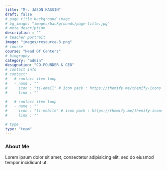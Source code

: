 ```yaml
---
title: "Mr. JASON KASSIN"
draft: false
# page title background image
# bg_image: "images/backgrounds/page-title.jpg"
# meta description
description : ""
# teacher portrait
image: "images/resource-3.png"
# course
course: "Head Of Centers"
# biography
category: "admin"
designation: "CO-FOUNDER & CEO"
# contact info
# contact:
#   # contact item loop
#   - name : ""
#     icon : "ti-email" # icon pack : https://themify.me/themify-icons
#     link : ""

#   # contact item loop
#   - name : ""
#     icon : "ti-mobile" # icon pack : https://themify.me/themify-icons
#     link : ""

# type
type: "team"
---
```


### About Me

Lorem ipsum dolor sit amet, consectetur adipisicing elit, sed do eiusmod tempor incididunt ut.
